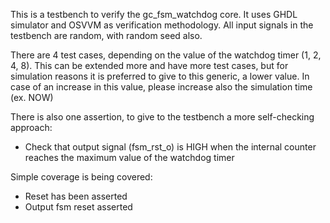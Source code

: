 This is a testbench to verify the gc_fsm_watchdog core. It uses GHDL simulator and OSVVM as verification methodology. All input signals in the testbench are random, with random seed also.

There are 4 test cases, depending on the value of the watchdog timer (1, 2, 4, 8). This can be extended more and have more test cases, but for simulation reasons it is preferred to give to this generic, a lower value. In case of an increase in this value, please increase also the simulation time (ex. NOW)

There is also one assertion, to give to the testbench a more self-checking approach:
  - Check that output signal (fsm_rst_o) is HIGH when the internal counter reaches the maximum value of the watchdog timer 

Simple coverage is being covered:
  - Reset has been asserted
  - Output fsm reset asserted 

